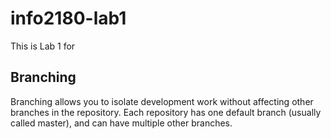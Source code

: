 # info2180-lab1

This is Lab 1 for <Javaur Gassop>

## Branching

Branching allows you to isolate development work without affecting other branches in the repository. Each repository has one default branch (usually called master), and can have multiple other branches.

